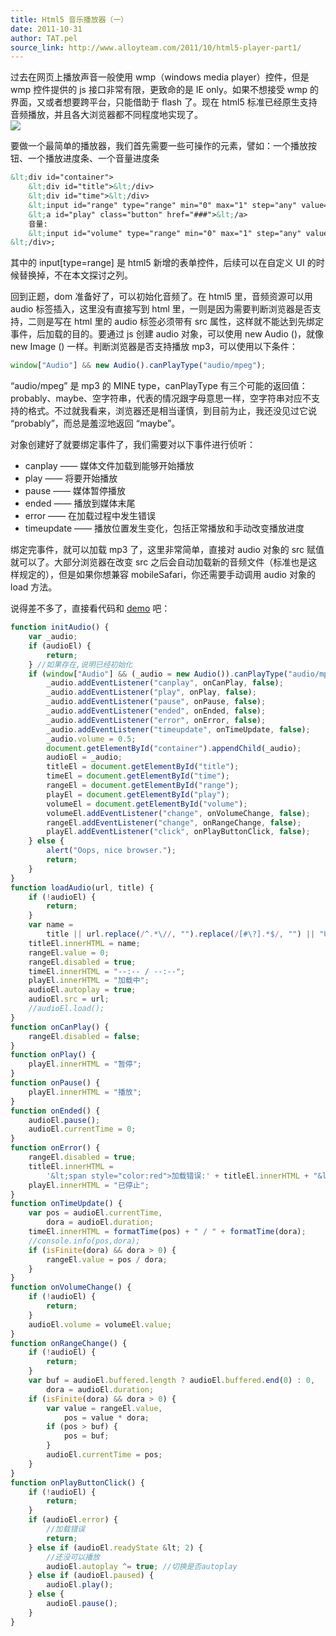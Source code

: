 ```yaml
---
title: Html5 音乐播放器（一）
date: 2011-10-31
author: TAT.pel
source_link: http://www.alloyteam.com/2011/10/html5-player-part1/
---
```


<!-- {% raw %} - for jekyll -->

过去在网页上播放声音一般使用 wmp（windows media player）控件，但是 wmp 控件提供的 js 接口非常有限，更致命的是 IE only。如果不想接受 wmp 的界面，又或者想要跨平台，只能借助于 flash 了。现在 html5 标准已经原生支持音频播放，并且各大浏览器都不同程度地实现了。  
![](http://alloyteam.com/wp-content/uploads/2011/10/audio-player-img1.png)  

要做一个最简单的播放器，我们首先需要一些可操作的元素，譬如：一个播放按钮、一个播放进度条、一个音量进度条

```html
&lt;div id="container">
    &lt;div id="title">&lt;/div>
    &lt;div id="time">&lt;/div>
    &lt;input id="range" type="range" min="0" max="1" step="any" value="0" />
    &lt;a id="play" class="button" href="###">&lt;/a>
    音量:
    &lt;input id="volume" type="range" min="0" max="1" step="any" value="0.5" />
&lt;/div>;
```

其中的 input\[type=range] 是 html5 新增的表单控件，后续可以在自定义 UI 的时候替换掉，不在本文探讨之列。

回到正题，dom 准备好了，可以初始化音频了。在 html5 里，音频资源可以用 audio 标签插入，这里没有直接写到 html 里，一则是因为需要判断浏览器是否支持，二则是写在 html 里的 audio 标签必须带有 src 属性，这样就不能达到先绑定事件，后加载的目的。要通过 js 创建 audio 对象，可以使用 new Audio ()，就像 new Image () 一样。判断浏览器是否支持播放 mp3，可以使用以下条件：

```javascript
window["Audio"] && new Audio().canPlayType("audio/mpeg");
```

“audio/mpeg” 是 mp3 的 MINE type，canPlayType 有三个可能的返回值：probably、maybe、空字符串，代表的情况跟字母意思一样，空字符串对应不支持的格式。不过就我看来，浏览器还是相当谨慎，到目前为止，我还没见过它说 “probably”，而总是羞涩地返回 “maybe”。

对象创建好了就要绑定事件了，我们需要对以下事件进行侦听：

-   canplay —— 媒体文件加载到能够开始播放
-   play —— 将要开始播放
-   pause —— 媒体暂停播放
-   ended —— 播放到媒体末尾
-   error —— 在加载过程中发生错误
-   timeupdate —— 播放位置发生变化，包括正常播放和手动改变播放进度

绑定完事件，就可以加载 mp3 了，这里非常简单，直接对 audio 对象的 src 赋值就可以了。大部分浏览器在改变 src 之后会自动加载新的音频文件（标准也是这样规定的），但是如果你想兼容 mobileSafari，你还需要手动调用 audio 对象的 load 方法。

说得差不多了，直接看代码和 [demo](http://alloyteam.com/wp-content/uploads/2011/10/audio-player-demo1.html) 吧：

```javascript
function initAudio() {
    var _audio;
    if (audioEl) {
        return;
    } //如果存在,说明已经初始化
    if (window["Audio"] && (_audio = new Audio()).canPlayType("audio/mpeg")) {
        _audio.addEventListener("canplay", onCanPlay, false);
        _audio.addEventListener("play", onPlay, false);
        _audio.addEventListener("pause", onPause, false);
        _audio.addEventListener("ended", onEnded, false);
        _audio.addEventListener("error", onError, false);
        _audio.addEventListener("timeupdate", onTimeUpdate, false);
        _audio.volume = 0.5;
        document.getElementById("container").appendChild(_audio);
        audioEl = _audio;
        titleEl = document.getElementById("title");
        timeEl = document.getElementById("time");
        rangeEl = document.getElementById("range");
        playEl = document.getElementById("play");
        volumeEl = document.getElementById("volume");
        volumeEl.addEventListener("change", onVolumeChange, false);
        rangeEl.addEventListener("change", onRangeChange, false);
        playEl.addEventListener("click", onPlayButtonClick, false);
    } else {
        alert("Oops, nice browser.");
        return;
    }
}
function loadAudio(url, title) {
    if (!audioEl) {
        return;
    }
    var name =
        title || url.replace(/^.*\//, "").replace(/[#\?].*$/, "") || "Unknown";
    titleEl.innerHTML = name;
    rangeEl.value = 0;
    rangeEl.disabled = true;
    timeEl.innerHTML = "--:-- / --:--";
    playEl.innerHTML = "加载中";
    audioEl.autoplay = true;
    audioEl.src = url;
    //audioEl.load();
}
function onCanPlay() {
    rangeEl.disabled = false;
}
function onPlay() {
    playEl.innerHTML = "暂停";
}
function onPause() {
    playEl.innerHTML = "播放";
}
function onEnded() {
    audioEl.pause();
    audioEl.currentTime = 0;
}
function onError() {
    rangeEl.disabled = true;
    titleEl.innerHTML =
        '&lt;span style="color:red">加载错误:' + titleEl.innerHTML + "&lt;/span>";
    playEl.innerHTML = "已停止";
}
function onTimeUpdate() {
    var pos = audioEl.currentTime,
        dora = audioEl.duration;
    timeEl.innerHTML = formatTime(pos) + " / " + formatTime(dora);
    //console.info(pos,dora);
    if (isFinite(dora) && dora > 0) {
        rangeEl.value = pos / dora;
    }
}
function onVolumeChange() {
    if (!audioEl) {
        return;
    }
    audioEl.volume = volumeEl.value;
}
function onRangeChange() {
    if (!audioEl) {
        return;
    }
    var buf = audioEl.buffered.length ? audioEl.buffered.end(0) : 0,
        dora = audioEl.duration;
    if (isFinite(dora) && dora > 0) {
        var value = rangeEl.value,
            pos = value * dora;
        if (pos > buf) {
            pos = buf;
        }
        audioEl.currentTime = pos;
    }
}
function onPlayButtonClick() {
    if (!audioEl) {
        return;
    }
    if (audioEl.error) {
        //加载错误
        return;
    } else if (audioEl.readyState &lt; 2) {
        //还没可以播放
        audioEl.autoplay ^= true; //切换是否autoplay
    } else if (audioEl.paused) {
        audioEl.play();
    } else {
        audioEl.pause();
    }
}
```


<!-- {% endraw %} - for jekyll -->